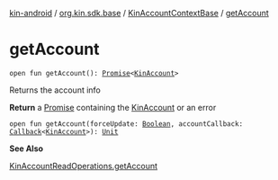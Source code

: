 [kin-android](../../index.md) / [org.kin.sdk.base](../index.md) / [KinAccountContextBase](index.md) / [getAccount](./get-account.md)

# getAccount

`open fun getAccount(): `[`Promise`](../../org.kin.sdk.base.tools/-promise/index.md)`<`[`KinAccount`](../../org.kin.sdk.base.models/-kin-account/index.md)`>`

Returns the account info

**Return**
a [Promise](../../org.kin.sdk.base.tools/-promise/index.md) containing the [KinAccount](../../org.kin.sdk.base.models/-kin-account/index.md) or an error

`open fun getAccount(forceUpdate: `[`Boolean`](https://kotlinlang.org/api/latest/jvm/stdlib/kotlin/-boolean/index.html)`, accountCallback: `[`Callback`](../../org.kin.sdk.base.tools/-callback/index.md)`<`[`KinAccount`](../../org.kin.sdk.base.models/-kin-account/index.md)`>): `[`Unit`](https://kotlinlang.org/api/latest/jvm/stdlib/kotlin/-unit/index.html)

**See Also**

[KinAccountReadOperations.getAccount](../-kin-account-read-operations/get-account.md)

